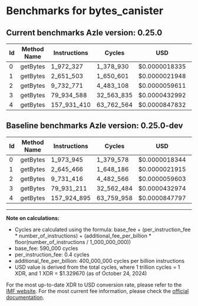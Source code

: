# Benchmarks for bytes_canister

## Current benchmarks Azle version: 0.25.0

| Id  | Method Name | Instructions | Cycles     | USD           | USD/Million Calls | Change                            |
| --- | ----------- | ------------ | ---------- | ------------- | ----------------- | --------------------------------- |
| 0   | getBytes    | 1_972_327    | 1_378_930  | $0.0000018335 | $1.83             | <font color="green">-1_618</font> |
| 1   | getBytes    | 2_651_503    | 1_650_601  | $0.0000021948 | $2.19             | <font color="red">+6_037</font>   |
| 2   | getBytes    | 9_732_771    | 4_483_108  | $0.0000059611 | $5.96             | <font color="red">+1_355</font>   |
| 3   | getBytes    | 79_934_588   | 32_563_835 | $0.0000432992 | $43.29            | <font color="red">+3_377</font>   |
| 4   | getBytes    | 157_931_410  | 63_762_564 | $0.0000847832 | $84.78            | <font color="red">+6_515</font>   |

## Baseline benchmarks Azle version: 0.25.0-dev

| Id  | Method Name | Instructions | Cycles     | USD           | USD/Million Calls |
| --- | ----------- | ------------ | ---------- | ------------- | ----------------- |
| 0   | getBytes    | 1_973_945    | 1_379_578  | $0.0000018344 | $1.83             |
| 1   | getBytes    | 2_645_466    | 1_648_186  | $0.0000021915 | $2.19             |
| 2   | getBytes    | 9_731_416    | 4_482_566  | $0.0000059603 | $5.96             |
| 3   | getBytes    | 79_931_211   | 32_562_484 | $0.0000432974 | $43.29            |
| 4   | getBytes    | 157_924_895  | 63_759_958 | $0.0000847797 | $84.77            |

---

**Note on calculations:**

- Cycles are calculated using the formula: base_fee + (per_instruction_fee \* number_of_instructions) + (additional_fee_per_billion \* floor(number_of_instructions / 1_000_000_000))
- base_fee: 590_000 cycles
- per_instruction_fee: 0.4 cycles
- additional_fee_per_billion: 400_000_000 cycles per billion instructions
- USD value is derived from the total cycles, where 1 trillion cycles = 1 XDR, and 1 XDR = $1.329670 (as of October 24, 2024)

For the most up-to-date XDR to USD conversion rate, please refer to the [IMF website](https://www.imf.org/external/np/fin/data/rms_sdrv.aspx).
For the most current fee information, please check the [official documentation](https://internetcomputer.org/docs/current/developer-docs/gas-cost#execution).
